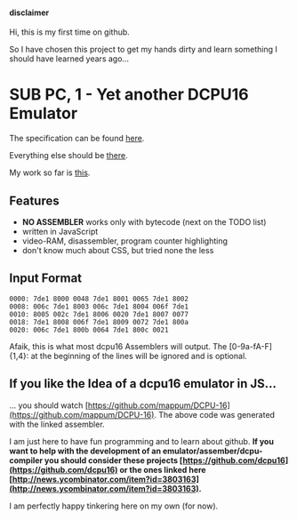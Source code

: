 #### disclaimer ####
Hi,
this is my first time on github.

So I have chosen this project to get my hands dirty and learn something I should have learned years ago...


# SUB PC, 1 - Yet another DCPU16 Emulator #
The specification can be found [here](http://0x10c.com/doc/dcpu-16.txt).

Everything else should be [there](http://0x10c.com).

My work so far is [this](http://stevencd.github.com/sub-pc-1).

## Features ##
* **NO ASSEMBLER** works only with bytecode (next on the TODO list)
* written in JavaScript
* video-RAM, disassembler, program counter highlighting
* don't know much about CSS, but tried none the less

## Input Format ##

    0000: 7de1 8000 0048 7de1 8001 0065 7de1 8002
    0008: 006c 7de1 8003 006c 7de1 8004 006f 7de1
    0010: 8005 002c 7de1 8006 0020 7de1 8007 0077
    0018: 7de1 8008 006f 7de1 8009 0072 7de1 800a
    0020: 006c 7de1 800b 0064 7de1 800c 0021


Afaik, this is what most dcpu16 Assemblers will output.
The [0-9a-fA-F]{1,4}: at the beginning of the lines will be ignored and is optional.

## If you like the Idea of a dcpu16 emulator in JS... ##
... you should watch [https://github.com/mappum/DCPU-16](https://github.com/mappum/DCPU-16).
The above code was generated with the linked assembler.

I am just here to have fun programming and to learn about github.
**If you want to help with the development of an emulator/assember/dcpu-compiler you should consider these projects [https://github.com/dcpu16](https://github.com/dcpu16) or the ones linked here [http://news.ycombinator.com/item?id=3803163](http://news.ycombinator.com/item?id=3803163).**

I am perfectly happy tinkering here on my own (for now).